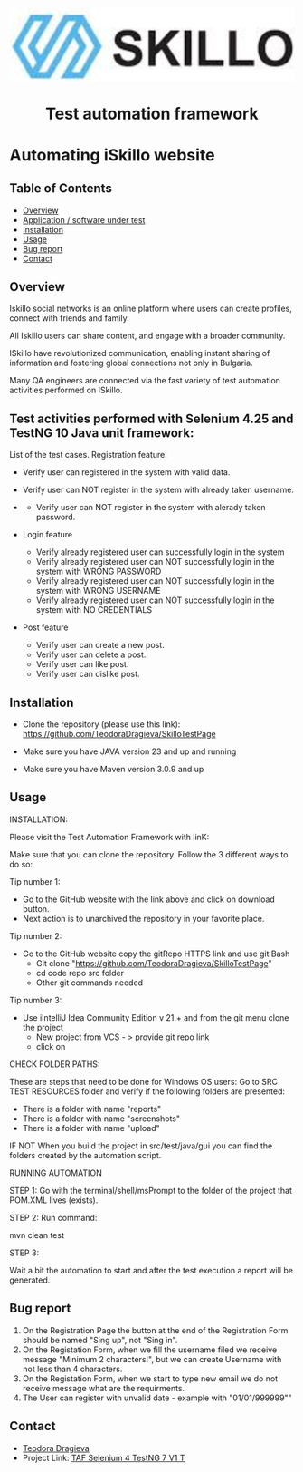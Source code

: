<img align="center" src="skilloLogo.png" alt="Skillo Academy Logo" />


<div align="center">

# Test automation framework
</div>

# Automating iSkillo website

## Table of Contents
- [Overview](#overview)
- [Application / software under test]()
- [Installation](#installation)
- [Usage](#usage)
- [Bug report](#bug-report)
- [Contact](#contact)

## Overview
Iskillo social networks is an online platform where users can create profiles,
connect with friends and family.

All Iskillo users can share content, and engage with
a broader community.

ISkillo have revolutionized communication,
enabling instant sharing of information and fostering
global connections not only in Bulgaria.

Many QA engineers are connected via the fast variety of  test automation activities performed on ISkillo.

## Test activities performed with Selenium 4.25 and TestNG 10 Java unit framework:
List of the test cases.
Registration feature:
- Verify user cаn registered in the system with valid data.
- Verify user can NOT register in the system with already taken username.
- - Verify user can NOT register in the system with alerady taken password.

- Login feature
    - Verify already registered user can successfully login in the system
    - Verify already registered user can NOT successfully login in the system  with WRONG PASSWORD
    - Verify already registered user can NOT successfully login in the system  with WRONG USERNAME
    - Verify already registered user can NOT successfully login in the system  with NO CREDENTIALS

- Post feature
    - Verify  user can create a new post.
    - Verify user can delete a post.
    - Verify user can like post.
    - Verify user can dislike post.

  
## Installation

- Clone the repository (please use this link): https://github.com/TeodoraDragieva/SkilloTestPage
  
- Make sure you have JAVA version 23 and up and running

- Make sure you have Maven version 3.0.9 and up


## Usage

INSTALLATION:

Please visit the Test Automation Framework with linK:

Make sure that you can clone the repository. Follow the 3 different ways to do so:

Tip number 1:
- Go to the GitHub website with the link above and click on download button.
- Next action is to unarchived the repository in your favorite place.

Tip number 2:
- Go to the GitHub website copy the gitRepo HTTPS link and use git Bash
    - Git clone "https://github.com/TeodoraDragieva/SkilloTestPage"
    - cd code repo src folder
    - Other git commands needed

Tip number 3:
- Use iIntelliJ Idea Community Edition v 21.+ and from the git menu clone the project
    - New project from VCS - > provide git repo link
    - click on 

CHECK FOLDER PATHS:

These are steps that need to be done for Windows OS users:
Go to SRC TEST RESOURCES folder and verify if the following folders are presented:
- There is a folder with name "reports"
- There is a folder with name "screenshots"
- There is a folder with name "upload"

IF NOT
When you build the project in src/test/java/gui you can find the folders created by the automation script.

RUNNING AUTOMATION

STEP 1:
Go with the terminal/shell/msPrompt to the folder of the project that POM.XML lives (exists).

STEP 2:
Run command:

mvn clean test

STEP 3:

Wait a bit the automation to start and after the test execution a report will be generated.

## Bug report
1. On the Registration Page the button at the end of the Registration Form should be named "Sing up", not "Sing in".
2. On the Registation Form, when we fill the username filed we receive message "Minimum 2 characters!", but we can create Username with not less than 4 characters.
3. On the Registation Form, when we start to type new email we do not receive message what are the requirments.
4. The User can register with unvalid date - example with "01/01/999999""

## Contact

- [Teodora Dragieva](mailto:teodoradr.2018@gmail.com)
- Project Link: [TAF Selenium 4 TestNG 7 V1 T](https://github.com/TeodoraDragieva/SkilloTestPage)